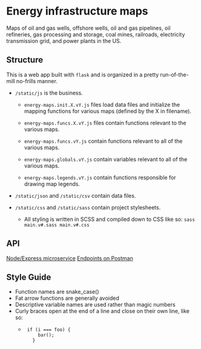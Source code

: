 # Energy infrastructure maps

Maps of oil and gas wells, offshore wells, 
oil and gas pipelines, 
oil refineries, gas processing and storage, 
coal mines, railroads,
electricity transmission grid, 
and power plants in the US.  

## Structure

This is a web app built with `flask` and is 
organized in a pretty run-of-the-mill no-frills
manner.

 * `/static/js` is the business. 
 
   * `energy-maps.init.X.vY.js` files load data 
 files and initialize the mapping functions for
 various maps (defined by the X in filename).
 
   * `energy-maps.funcs.X.vY.js` files contain 
 functions relevant to the various maps.
 
   * `energy-maps.funcs.vY.js` contain 
 functions relevant to all of the various 
 maps.
 
   * `energy-maps.globals.vY.js` contain 
 variables relevant to all of the various 
 maps.
 
   * `energy-maps.legends.vY.js` contain 
 functions responsible for drawing map 
 legends.
 
 * `/static/json` and `/static/csv` contain 
 data files.

 * `/static/css` and `/static/sass` contain project stylesheets.
   * All styling is written in SCSS and compiled down to CSS like so: 
   `sass main.v#.sass main.v#.css`

## API

 [Node/Express microservice](https://hidden-brook-47088.herokuapp.com/)
 [Endpoints on Postman](https://documenter.getpostman.com/view/9183499/SWLce9RF?version=latest)
 
## Style Guide

 * Function names are snake_case()
 * Fat arrow functions are generally avoided
 * Descriptive variable names are used rather than magic numbers
 * Curly braces open at the end of a line and close on their own line, like so:
   *      if (i === foo) { 
              bar(); 
            }
